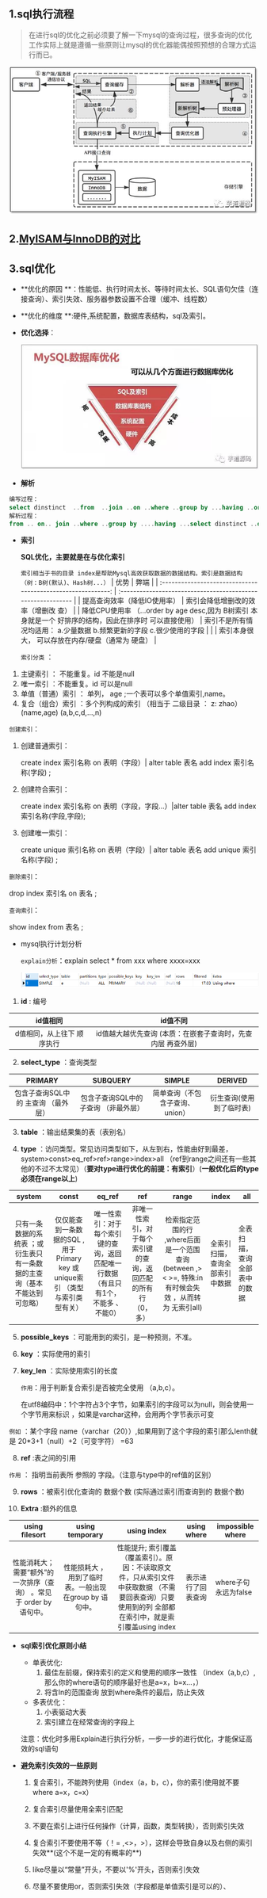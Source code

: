 ## 1.sql执行流程

> 在进行sql的优化之前必须要了解一下mysql的查询过程，很多查询的优化工作实际上就是遵循一些原则让mysql的优化器能偶按照预想的合理方式运行而已。

![](../../image/sql执行流程.jpg)

## 2.[MyISAM与InnoDB的对比](https://www.cnblogs.com/ijia/p/3826990.html)

## 3.sql优化

- **优化的原因 **：性能低、执行时间太长、等待时间太长、SQL语句欠佳（连接查询）、索引失效、服务器参数设置不合理（缓冲、线程数）

- **优化的维度 **:硬件,系统配置，数据库表结构，sql及索引。

- **优化选择**：

  ![ ](../../image/优化维度.jpg)
- **解析**
```sql
编写过程：
select dinstinct  ..from  ..join ..on ..where ..group by ...having ..order by ..limit ..
解析过程：
from .. on.. join ..where ..group by ....having ...select dinstinct ..order by limit ...
```
- **索引**

  **SQL优化，主要就是在与优化索引**

  `索引相当于书的目录 index是帮助Mysql高效获取数据的数据结构。索引是数据结构（树：B树(默认)、Hash树...）`
|                             优势                             | 弊端                                                         |
| :----------------------------------------------------------: | :----------------------------------------------------------- |
|                 提高查询效率（降低IO使用率）                 | 索引会降低增删改的效率（增删改  查）                         |
| 降低CPU使用率 （...order by age desc,因为 B树索引 本身就是一个 好排序的结构，因此在排序时  可以直接使用） | 索引不是所有情况均适用： a.少量数据  b.频繁更新的字段   c.很少使用的字段 |
|                                                              | 索引本身很大， 可以存放在内存/硬盘（通常为 硬盘）            |

  `索引分类` ：

1. 主键索引  ：  不能重复。id    不能是null
2. 唯一索引  ：不能重复。id    可以是null
3. 单值（普通）索引  ： 单列， age ;一个表可以多个单值索引,name。
4. 复合（组合）索引  ：多个列构成的索引 （相当于 二级目录 ：  z: zhao）  (name,age)   (a,b,c,d,...,n)		

  `创建索引`：

1. 创建普通索引：

   create index 索引名称 on 表明（字段）| alter table 表名 add index 索引名称(字段) ;

2. 创建符合索引：

   create index 索引名称 on 表明（字段，字段...）|alter table 表名  add index 索引名称(字段,字段);

3. 创建唯一索引：

   create unique 索引名称 on 表明（字段）| alter table 表名 add unique 索引名称(字段) ;

`删除索引`：

   drop index 索引名 on 表名 ;

`查询索引`：

  show index from 表名 ;

- mysql执行计划分析

  `explain分析`：explain select * from xxx where xxxx=xxx

  ![](../../image/explain图解.png)


1.  **id** : 编号	

|          id值相同          |                           id值不同                           |
| :------------------------: | :----------------------------------------------------------: |
| d值相同，从上往下 顺序执行 | id值越大越优先查询 (本质：在嵌套子查询时，先查内层 再查外层) |

2.  **select_type** ：查询类型

|               PRIMARY               |               SUBQUERY                |             SIMPLE              |         DERIVED          |
| :---------------------------------: | :-----------------------------------: | :-----------------------------: | :----------------------: |
| 包含子查询SQL中的 主查询 （最外层） | 包含子查询SQL中的 子查询 （非最外层） | 简单查询（不包含子查询、union） | 衍生查询(使用到了临时表) |

3.  **table** ：输出结果集的表（表别名）

4.  **type**   ：访问类型。常见访问类型如下，从左到右，性能由好到最差，system>const>eq_ref>ref>range>index>all  （ref到range之间还有一些其他的不过不太常见）（**要对type进行优化的前提：有索引**）(**一般优化后的type必须在range以上**)

|                            system                            |                            const                             |                            eq_ref                            |                             ref                              |                            range                             |             index              | all                          |
| :----------------------------------------------------------: | :----------------------------------------------------------: | :----------------------------------------------------------: | :----------------------------------------------------------: | :----------------------------------------------------------: | :----------------------------: | ---------------------------- |
| 只有一条数据的系统表 ；或 衍生表只有一条数据的主查询（基本不能达到可忽略） | 仅仅能查到一条数据的SQL ,用于Primary key 或unique索引  （类型 与索引类型有关） | 唯一性索引：对于每个索引键的查询，返回匹配唯一行数据（有且只有1个，不能多 、不能0） | 非唯一性索引，对于每个索引键的查询，返回匹配的所有行（0，多） | 检索指定范围的行 ,where后面是一个范围查询(between   ,> < >=,     特殊:in有时候会失效 ，从而转为 无索引all) | 全索引扫描，查询全部索引中数据 | 全表扫描，查询全部表中的数据 |

5.  **possible_keys** ：可能用到的索引，是一种预测，不准。

6.  **key**  ：实际使用的索引

7.  **key_len** ：实际使用索引的长度 

     `作用`：用于判断复合索引是否被完全使用  （a,b,c）。 

    在utf8编码中：1个字符占3个字节，如果索引的字段可以为null，则会使用一个字节用来标识 ，如果是varchar这种，会用两个字节表示可变

   `例如` ：某个字段 name（varchar（20））,如果用到了这个字段的索引那么lenth就是 20*3+1（null）+2（可变字符） =63

8.  **ref**  :表之间的引用

   `作用` ： 指明当前表所 参照的 字段。（注意与type中的ref值的区别）

9.  **rows** ：被索引优化查询的 数据个数 (实际通过索引而查询到的 数据个数)

10.  **Extra**     :额外的信息

|                        using filesort                        |                    using temporary                     |                         using index                          |    using where     | impossible where     |
| :----------------------------------------------------------: | :----------------------------------------------------: | :----------------------------------------------------------: | :----------------: | -------------------- |
| 性能消耗大；需要“额外”的一次排序（查询）  。常见于 order by 语句中。 | 性能损耗大 ，用到了临时表。一般出现在group by 语句中。 | 性能提升; 索引覆盖（覆盖索引）。原因：不读取原文件，只从索引文件中获取数据 （不需要回表查询）只要使用到的列 全部都在索引中，就是索引覆盖using index | 表示进行了回表查询 | where子句永远为false |


- **sql索引优化原则小结**

  - 单表优化:
    1. 最佳左前缀，保持索引的定义和使用的顺序一致性 （index（a,b,c）,那么你的where语句的顺序最好也是a=x，b=x...，）
    2. 将含In的范围查询 放到where条件的最后，防止失效
  - 多表优化：
    1. 小表驱动大表  
    2. 索引建立在经常查询的字段上

  注意：优化时多用Explain进行执行分析，一步一步的进行优化，才能保证高效的sql语句

- **避免索引失效的一些原则**

  1. 复合索引，不能跨列使用（index（a，b，c），你的索引使用就不要 where a=x，c=x）

  2. 复合索引尽量使用全索引匹配

  3. 不要在索引上进行任何操作（计算，函数，类型转换），否则索引失效

  4. 复合索引不要使用不等（！= ,<>，>），这样会导致自身以及右侧的索引失效**(这个不是一定的有概率的**)

  5.  like尽量以“常量”开头，不要以'%'开头，否则索引失效

  6.  尽量不要使用or，否则索引失效（字段都是单值索引是可以的）、


